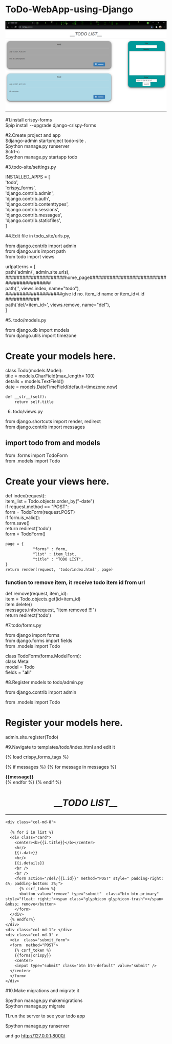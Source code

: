 # ToDo-WebApp-using-Django
![](media/images/output.png)

#1.install crispy-forms<br>
$pip install --upgrade django-crispy-forms

#2.Create project and app<br>
$django-admin startproject todo-site .<br>
$python manage.py runserver<br>
$ctrl-c<br>
$python manage.py startapp todo<br>



#3.todo-site/settings.py

INSTALLED_APPS = [<br>
    'todo',<br>
    'crispy_forms',<br>
    'django.contrib.admin',<br>
    'django.contrib.auth',<br>
    'django.contrib.contenttypes',<br>
    'django.contrib.sessions',<br>
    'django.contrib.messages',<br>
    'django.contrib.staticfiles',<br>
]


#4.Edit file in todo_site/urls.py,  

from django.contrib import admin<br>
from django.urls import path<br>
from todo import views<br>

urlpatterns = [<br>
    path('admin/', admin.site.urls),<br>
    #####################home_page###########################################<br>
    path('', views.index, name="todo"),<br>
    ####################give id no. item_id name or item_id=i.id ############<br>
    path('del/<item_id>', views.remove, name="del"),<br>
]


#5. todo/models.py

from django.db import models<br>
from django.utils import timezone<br>

# Create your models here.
class Todo(models.Model):<br>
    title = models.CharField(max_length= 100)<br>
    details = models.TextField()<br>
    date = models.DateTimeField(default=timezone.now)<br>

    def __str__(self):
        return self.title


6. todo/views.py 

from django.shortcuts import render, redirect<br>
from django.contrib import messages<br>

## import todo from and models
from .forms import TodoForm<br>
from .models import Todo<br>

# Create your views here.
def index(request):<br>
    item_list = Todo.objects.order_by("-date")<br>
    if request.method == "POST":<br>
        form = TodoForm(request.POST)<br>
        if form.is_valid():<br>
            form.save()<br>
            return redirect('todo')<br>
    form = TodoForm()<br>

    page = {
                "forms" : form,
                "list" : item_list,
                "title" : "TODO LIST",
    }
    return render(request, 'todo/index.html', page)


### function to remove item, it receive todo item id from url ##

def remove(request, item_id):<br>
    item = Todo.objects.get(id=item_id)<br>
    item.delete()<br>
    messages.info(request, "item removed !!!")<br>
    return redirect('todo')<br>



#7.todo/forms.py

from django import forms<br>
from django.forms import fields<br>
from .models import Todo<br>


class TodoForm(forms.ModelForm):<br>
    class Meta:<br>
        model = Todo<br>
        fields = "__all__"<br>


#8.Register models to todo/admin.py

from django.contrib import admin<br>

from .models import Todo<br>
# Register your models here.
admin.site.register(Todo)



#9.Navigate to templates/todo/index.html and edit it

{% load crispy_forms_tags %}
<!DOCTYPE html>
<html lang="en" dir="ltr">

<head>

  <meta charset="utf-8">
  <title>{{title}}</title>
  <meta name="viewport" content="width=device-width, initial-scale=1">
  <link rel="stylesheet" href="https://maxcdn.bootstrapcdn.com/bootstrap/3.3.7/css/bootstrap.min.css">
  <script src="https://ajax.googleapis.com/ajax/libs/jquery/3.3.1/jquery.min.js"></script>
  <script src="https://maxcdn.bootstrapcdn.com/bootstrap/3.3.7/js/bootstrap.min.js"></script>
  <!--style-->
  <style>
  .card {

   box-shadow: 0 4px 8px 0 rgba(0,0,0,0.5),
               0 6px 20px 0 rgba(0,0,0,0.39);
   background: rgb(166, 166, 166);
   margin-bottom : 5%;
   border-radius: 25px;
   padding : 2%;
   overflow: auto;
   resize: both;
   text-overflow: ellipsis;
  }
  .card:hover{
    background: lightblue;
  }

  .submit_form{

    text-align: center;
    padding: 3%;
    background: rgb(0, 153, 153);
    border-radius: 25px;
    box-shadow: 0 4px 8px 0 rgba(0,0,0,0.4),
                0 6px 20px 0 rgba(0,0,0,0.36);
  }
  </style>

</head>

<body  class="container-fluid">

  {% if messages %}
  {% for message in messages %}
  <div class="alert alert-info">
    <strong>{{message}}</strong>
  </div>
  {% endfor %}
  {% endif %}

  <center class="row">
    <h1><i>__TODO LIST__</i></h1>
    <hr />
  </center>

  <div class="row">

    <div class="col-md-8">

      {% for i in list %}
      <div class="card">
        <center><b>{{i.title}}</b></center>
        <hr/>
        {{i.date}}
        <hr/>
        {{i.details}}
        <br />
        <br />
        <form action="/del/{{i.id}}" method="POST" style=" padding-right: 4%; padding-bottom: 3%;">
          {% csrf_token %}
          <button value="remove" type="submit"  class="btn btn-primary" style="float: right;"><span class="glyphicon glyphicon-trash"></span> &nbsp; remove</button>
        </form>
      </div>
      {% endfor%}
    </div>
    <div class="col-md-1"> </div>
    <div class="col-md-3" >
      <div  class="submit_form">
      <form  method="POST">
        {% csrf_token %}
        {{forms|crispy}}
        <center>
        <input type="submit" class="btn btn-default" value="submit" />
      </center>
      </form>
    </div>
  </div>
</div>
</body>

</html>



#10.Make migrations and migrate it 

$python manage.py makemigrations<br>
$python manage.py migrate


11.run the server to see your todo app 

$python manage.py runserver

and go http://127.0.0.1:8000/
